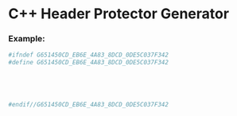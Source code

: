 # C++ Header Protector Generator

### Example:
```sh
#ifndef G651450CD_EB6E_4A83_8DCD_0DE5C037F342
#define G651450CD_EB6E_4A83_8DCD_0DE5C037F342





#endif//G651450CD_EB6E_4A83_8DCD_0DE5C037F342
```
